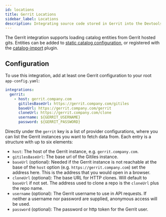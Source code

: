 ```yaml
---
id: locations
title: Gerrit Locations
sidebar_label: Locations
description: Integrating source code stored in Gerrit into the Devtools catalog
---
```


The Gerrit integration supports loading catalog entities from Gerrit hosted gits. Entities can
be added to [static catalog configuration](../../features/software-catalog/configuration.md),
or registered with the
[catalog-import](https://github.com/khulnasoft/devtools/tree/master/plugins/catalog-import)
plugin.

## Configuration

To use this integration, add at least one Gerrit configuration to your root `app-config.yaml`:

```yaml
integrations:
  gerrit:
    - host: gerrit.company.com
      gitilesBaseUrl: https://gerrit.company.com/gitiles
      baseUrl: https://gerrit.company.com/gerrit
      cloneUrl: https://gerrit.company.com/clone
      username: ${GERRIT_USERNAME}
      password: ${GERRIT_PASSWORD}
```

Directly under the `gerrit` key is a list of provider configurations, where
you can list the Gerrit instances you want to fetch data from. Each entry is
a structure with up to six elements:

- `host`: The host of the Gerrit instance, e.g. `gerrit.company.com`.
- `gitilesBaseUrl`: The base url of the Gitiles instance.
- `baseUrl` (optional): Needed if the Gerrit instance is not reachable at
  the base of the `host` option (e.g. `https://gerrit.company.com`) set the
  address here. This is the address that you would open in a browser.
- `cloneUrl` (optional): The base URL for HTTP clones. Will default to `baseUrl` if
  not set. The address used to clone a repo is the `cloneUrl` plus the repo name.
- `username` (optional): The Gerrit username to use in API requests. If
  neither a username nor password are supplied, anonymous access will be used.
- `password` (optional): The password or http token for the Gerrit user.
